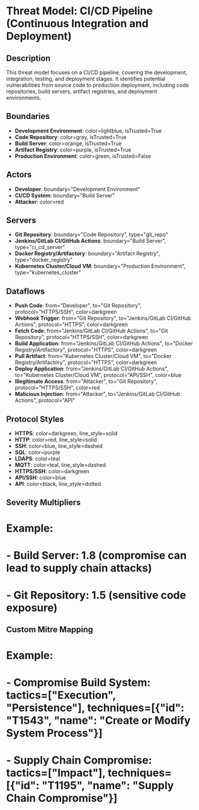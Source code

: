 # Threat Model: CI/CD Pipeline (Continuous Integration and Deployment)

## Description
This threat model focuses on a CI/CD pipeline, covering the development, integration, testing, and deployment stages. It identifies potential vulnerabilities from source code to production deployment, including code repositories, build servers, artifact registries, and deployment environments.

## Boundaries
- **Development Environment**: color=lightblue, isTrusted=True
- **Code Repository**: color=gray, isTrusted=True
- **Build Server**: color=orange, isTrusted=True
- **Artifact Registry**: color=purple, isTrusted=True
- **Production Environment**: color=green, isTrusted=False

## Actors
- **Developer**: boundary="Development Environment"
- **CI/CD System**: boundary="Build Server"
- **Attacker**: color=red

## Servers
- **Git Repository**: boundary="Code Repository", type="git_repo"
- **Jenkins/GitLab CI/GitHub Actions**: boundary="Build Server", type="ci_cd_server"
- **Docker Registry/Artifactory**: boundary="Artifact Registry", type="docker_registry"
- **Kubernetes Cluster/Cloud VM**: boundary="Production Environment", type="kubernetes_cluster"

## Dataflows
- **Push Code**: from="Developer", to="Git Repository", protocol="HTTPS/SSH", color=darkgreen
- **Webhook Trigger**: from="Git Repository", to="Jenkins/GitLab CI/GitHub Actions", protocol="HTTPS", color=darkgreen
- **Fetch Code**: from="Jenkins/GitLab CI/GitHub Actions", to="Git Repository", protocol="HTTPS/SSH", color=darkgreen
- **Build Application**: from="Jenkins/GitLab CI/GitHub Actions", to="Docker Registry/Artifactory", protocol="HTTPS", color=darkgreen
- **Pull Artifact**: from="Kubernetes Cluster/Cloud VM", to="Docker Registry/Artifactory", protocol="HTTPS", color=darkgreen
- **Deploy Application**: from="Jenkins/GitLab CI/GitHub Actions", to="Kubernetes Cluster/Cloud VM", protocol="API/SSH", color=blue
- **Illegitimate Access**: from="Attacker", to="Git Repository", protocol="HTTPS/SSH", color=red
- **Malicious Injection**: from="Attacker", to="Jenkins/GitLab CI/GitHub Actions", protocol="API"

## Protocol Styles
- **HTTPS**: color=darkgreen, line_style=solid
- **HTTP**: color=red, line_style=solid
- **SSH**: color=blue, line_style=dashed
- **SQL**: color=purple
- **LDAPS**: color=teal
- **MQTT**: color=teal, line_style=dashed
- **HTTPS/SSH**: color=darkgreen
- **API/SSH**: color=blue
- **API**: color=black, line_style=dotted

## Severity Multipliers
# Example:
# - **Build Server**: 1.8 (compromise can lead to supply chain attacks)
# - **Git Repository**: 1.5 (sensitive code exposure)

## Custom Mitre Mapping
# Example:
# - **Compromise Build System**: tactics=["Execution", "Persistence"], techniques=[{"id": "T1543", "name": "Create or Modify System Process"}]
# - **Supply Chain Compromise**: tactics=["Impact"], techniques=[{"id": "T1195", "name": "Supply Chain Compromise"}]